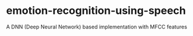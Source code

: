 # emotion-recognition-using-speech

A DNN (Deep Neural Network) based implementation with MFCC features
